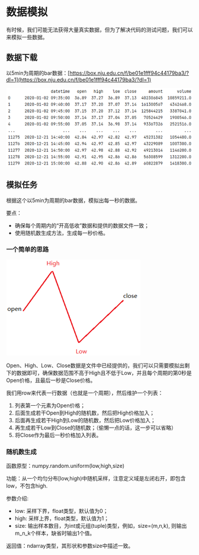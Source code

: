 # 数据模拟

有时候，我们可能无法获得大量真实数据，但为了解决代码的测试问题，我们可以来模拟一些数据。

## 数据下载

以5min为周期的bar数据：[https://box.nju.edu.cn/f/be01e1fff94c44179ba3/?dl=1](https://box.nju.edu.cn/f/be01e1fff94c44179ba3/?dl=1)

![600036\_5m.csv](<../.gitbook/assets/image (12) (1).png>)

## 模拟任务

根据这个以5min为周期的bar数据，模拟出每一秒的数据。

要点：

* 确保每个周期内的“开高低收”数据和提供的数据文件一致；
* 使用随机数生成方法，生成每一秒价格。

### 一个简单的思路

![](<../.gitbook/assets/image (6) (1).png>)

Open、High、Low、Close数据是文件中已经提供的，我们可以只需要模拟出剩下的数据即可，确保数据范围不高于High且不低于Low，并且每个周期的第0秒是Open价格，且最后一秒是Close价格。

我们用row来代表一行数据（也就是一个周期），然后维护一个列表：

1. 列表第一个元素为Open价格；
2. 后面生成若干Open到High的随机数，然后把High价格加入；
3. 后面再生成若干High到Low的随机数，然后把Low价格加入；
4. 再生成若干Low到Close的随机数；（偷懒一点的话，这一步可以省略）
5. 将Close作为最后一秒价格加入列表。

### 随机数生成

函数原型：numpy.random.uniform(low,high,size)

功能：从一个均匀分布\[low,high)中随机采样，注意定义域是左闭右开，即包含low，不包含high.

参数介绍:

* low: 采样下界，float类型，默认值为0；&#x20;
* high: 采样上界，float类型，默认值为1；&#x20;
* size: 输出样本数目，为int或元组(tuple)类型，例如，size=(m,n,k), 则输出m_n_k个样本，缺省时输出1个值。

返回值：ndarray类型，其形状和参数size中描述一致。
